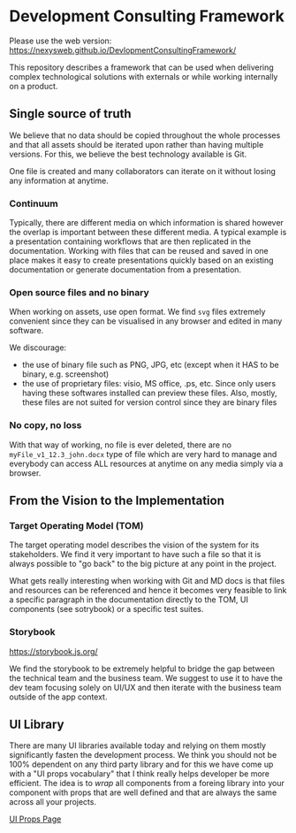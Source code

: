 # Development Consulting Framework

Please use the web version: https://nexysweb.github.io/DevlopmentConsultingFramework/

This repository describes a framework that can be used when delivering complex technological solutions with externals or while working internally on a product.

## Single source of truth

We believe that no data should be copied throughout the whole processes and that all assets should be iterated upon rather than having multiple versions. 
For this, we believe the best technology available is Git.

One file is created and many collaborators can iterate on it without losing any information at anytime.

### Continuum

Typically, there are different media on which information is shared however the overlap is important between these different media. A typical example is a presentation containing workflows that are then replicated in the documentation. Working with files that can be reused and saved in one place makes it easy to create presentations quickly based on an existing documentation or generate documentation from a presentation.

### Open source files and no binary

When working on assets, use open format. We find `svg` files extremely convenient since they can be visualised in any browser and edited in many software.

We discourage:

* the use of binary file such as PNG, JPG, etc (except when it HAS to be binary, e.g. screenshot)
* the use of proprietary files: visio, MS office, .ps, etc. Since only users having these softwares installed can preview these files. Also, mostly, these files are not suited for version control since they are binary files  

### No copy, no loss

With that way of working, no file is ever deleted, there are no `myFile_v1_12.3_john.docx` type of file which are very hard to manage and everybody can access ALL resources at anytime on any media simply via a browser. 

## From the Vision to the Implementation

### Target Operating Model (TOM)

The target operating model describes the vision of the system for its stakeholders. We find it very important to have such a file so that it is always possible to "go back" to the big picture at any point in the project.

What gets really interesting when working with Git and MD docs is that files and resources can be referenced and hence it becomes very feasible to link a specific paragraph in the documentation directly to the TOM,  UI components (see sotrybook) or a specific test suites.

### Storybook

https://storybook.js.org/

We find the storybook to be extremely helpful to bridge the gap between the technical team and the business team. We suggest to use it to have the dev team focusing solely on UI/UX and then iterate with the business team outside of the app context. 


## UI Library

There are many UI libraries available today and relying on them mostly significantly fasten the development process. We think you should not be 100% dependent on any third party library and for this we have come up with a "UI props vocabulary" that I think really helps developer be more efficient. The idea is to *wrap* all components from a foreing library into your component with props that are well defined and that are always the same across all your projects. 

[UI Props Page](./UI-props/index)
